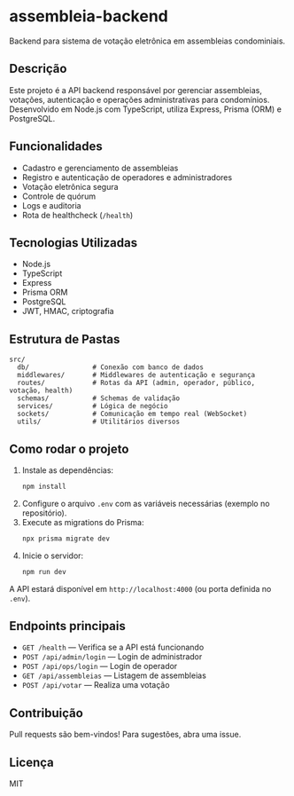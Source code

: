 # assembleia-backend

Backend para sistema de votação eletrônica em assembleias condominiais.

## Descrição
Este projeto é a API backend responsável por gerenciar assembleias, votações, autenticação e operações administrativas para condomínios. Desenvolvido em Node.js com TypeScript, utiliza Express, Prisma (ORM) e PostgreSQL.

## Funcionalidades
- Cadastro e gerenciamento de assembleias
- Registro e autenticação de operadores e administradores
- Votação eletrônica segura
- Controle de quórum
- Logs e auditoria
- Rota de healthcheck (`/health`)

## Tecnologias Utilizadas
- Node.js
- TypeScript
- Express
- Prisma ORM
- PostgreSQL
- JWT, HMAC, criptografia

## Estrutura de Pastas
```
src/
  db/                # Conexão com banco de dados
  middlewares/       # Middlewares de autenticação e segurança
  routes/            # Rotas da API (admin, operador, público, votação, health)
  schemas/           # Schemas de validação
  services/          # Lógica de negócio
  sockets/           # Comunicação em tempo real (WebSocket)
  utils/             # Utilitários diversos
```

## Como rodar o projeto
1. Instale as dependências:
   ```bash
   npm install
   ```
2. Configure o arquivo `.env` com as variáveis necessárias (exemplo no repositório).
3. Execute as migrations do Prisma:
   ```bash
   npx prisma migrate dev
   ```
4. Inicie o servidor:
   ```bash
   npm run dev
   ```

A API estará disponível em `http://localhost:4000` (ou porta definida no `.env`).

## Endpoints principais
- `GET /health` — Verifica se a API está funcionando
- `POST /api/admin/login` — Login de administrador
- `POST /api/ops/login` — Login de operador
- `GET /api/assembleias` — Listagem de assembleias
- `POST /api/votar` — Realiza uma votação

## Contribuição
Pull requests são bem-vindos! Para sugestões, abra uma issue.

## Licença
MIT
